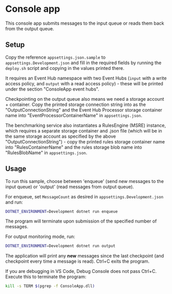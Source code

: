 # Console app

This console app submits messages to the input queue or reads them back from the output queue.

## Setup

Copy the reference `appsettings.json.sample` to `appsettings.Development.json` and fill in the required fields by running the `deploy.sh` script and copying in the values printed there.

It requires an Event Hub namespace with two Event Hubs (`input` with a write access policy, and `output` with a read access policy) - these will be printed under the section "ConsoleApp event hubs".

Checkpointing on the output queue also means we need a storage account + container. Copy the printed storage connection string into as the "OutputConnectionString" and the Event Hub Processor storage container name into "EventProcessorContainerName" in `appsettings.json`.

The benchmarking service also instantiates a RulesEngine (MSRE) instance, which requires a separate storage container and .json file (which will be in the same storage account as specified by the above "OutputConnectionString") - copy the printed rules storage container name into "RulesContainerName" and the rules storage blob name into "RulesBlobName" in `appsettings.json`.

## Usage

To run this sample, choose between 'enqueue' (send new messages to the input queue) or 'output' (read messages from output queue).

For enqueue, set `MessageCount` as desired in `appsettings.Development.json` and run:

```sh
DOTNET_ENVIRONMENT=Development dotnet run enqueue
```

The program will terminate upon submission of the specified number of messages.

For output monitoring mode, run:

```sh
DOTNET_ENVIRONMENT=Development dotnet run output
```

The application will print any **new** messages since the last checkpoint (and checkpoint every time a message is read). Ctrl+C exits the program.

If you are debugging in VS Code, Debug Console does not pass Ctrl+C. Execute this to terminate the program:

```sh
kill -s TERM $(pgrep -f ConsoleApp.dll)
```
